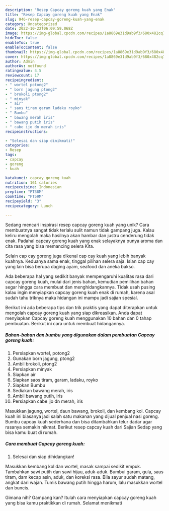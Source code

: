 ```yaml
---
description: "Resep Capcay goreng kuah yang Enak"
title: "Resep Capcay goreng kuah yang Enak"
slug: 946-resep-capcay-goreng-kuah-yang-enak
category: Uncategorized
date: 2022-10-22T06:09:59.068Z
image: https://img-global.cpcdn.com/recipes/1a8869e31d9ab9f3/680x482cq70/capcay-goreng-kuah-foto-resep-utama.jpg
hideToc: false
enableToc: true
enableTocContent: false
thumbnail: https://img-global.cpcdn.com/recipes/1a8869e31d9ab9f3/680x482cq70/capcay-goreng-kuah-foto-resep-utama.jpg
cover: https://img-global.cpcdn.com/recipes/1a8869e31d9ab9f3/680x482cq70/capcay-goreng-kuah-foto-resep-utama.jpg
author: Admin
authorAv: notfound
ratingvalue: 4.5
reviewcount: 17
recipeingredient:
- " wortel potong2"
- " born jagung ptong2"
- " brokoli ptong2"
- " minyak"
- " air"
- " saos tiram garam ladaku royko"
- " Bumbu"
- " bawang merah iris"
- " bawang putih iris"
- " cabe ijo dn merah iris"
recipeinstructions:

- "Selesai dan siap dinikmati!"
categories:
- Resep
tags:
- capcay
- goreng
- kuah

katakunci: capcay goreng kuah 
nutrition: 161 calories
recipecuisine: Indonesian
preptime: "PT38M"
cooktime: "PT59M"
recipeyield: "3"
recipecategory: Lunch

---
```





Sedang mencari inspirasi resep capcay goreng kuah yang unik? Cara membuatnya sangat tidak terlalu sulit namun tidak gampang juga. Kalau keliru mengolah maka hasilnya akan hambar dan justru cenderung tidak enak. Padahal capcay goreng kuah yang enak selayaknya punya aroma dan cita rasa yang bisa memancing selera Kita.





Selain cap cay goreng juga dikenal cap cay kuah yang lebih banyak kuahnya. Keduanya sama enak, tinggal pilihan selera saja. Isian cap cay yang lain bisa berupa daging ayam, seafood dan aneka bakso.

Ada beberapa hal yang sedikit banyak mempengaruhi kualitas rasa dari capcay goreng kuah, mulai dari jenis bahan, kemudian pemilihan bahan segar hingga cara membuat dan menghidangkannya. Tidak usah pusing kalau ingin menyiapkan capcay goreng kuah enak di rumah, karena asal sudah tahu triknya maka hidangan ini mampu jadi sajian spesial.






Berikut ini ada beberapa tips dan trik praktis yang dapat diterapkan untuk mengolah capcay goreng kuah yang siap dikreasikan. Anda dapat menyiapkan Capcay goreng kuah menggunakan 10 bahan dan 0 tahap pembuatan. Berikut ini cara untuk membuat hidangannya.

<!--inarticleads1-->

##### Bahan-bahan dan bumbu yang digunakan dalam pembuatan Capcay goreng kuah:

1. Persiapkan  wortel, potong2
1. Gunakan  born jagung, ptong2
1. Ambil  brokoli, ptong2
1. Persiapkan  minyak
1. Siapkan  air
1. Siapkan  saos tiram, garam, ladaku, royko
1. Siapkan  Bumbu
1. Sediakan  bawang merah, iris
1. Ambil  bawang putih, iris
1. Persiapkan  cabe ijo dn merah, iris


Masukkan jagung, wortel, daun bawang, brokoli, dan kembang kol. Capcay kuah ini biasanya jadi salah satu makanan yang dijual penjual nasi goreng. Bumbu capcay kuah sederhana dan bisa ditambahkan telur dadar agar rasanya semakin nikmat. Berikut resep capcay kuah dari Sajian Sedap yang bisa kamu buat di rumah. 

<!--inarticleads2-->

##### Cara membuat Capcay goreng kuah:


1. Selesai dan siap dihidangkan!

Masukkan kembang kol dan wortel, masak sampai sedikit empuk. Tambahkan sawi putih dan sawi hijau, aduk-aduk. Bumbui garam, gula, saus tiram, dam kecap asin, aduk, dan koreksi rasa. Bila sayur sudah matang, angkat dari wajan. Tumis bawang putih hingga harum, lalu masukkan wortel dan buncis. 

Gimana nih? Gampang kan? Itulah cara menyiapkan capcay goreng kuah yang bisa kamu praktikkan di rumah. Selamat menikmati
